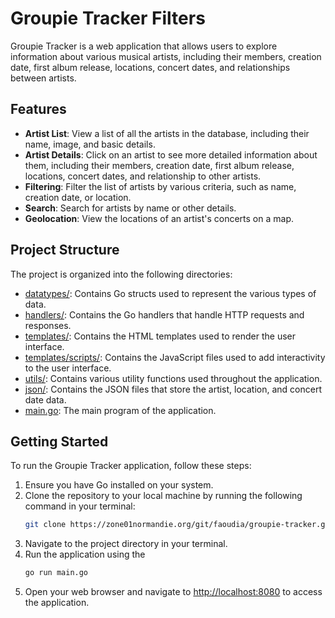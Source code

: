 # Groupie Tracker Filters

Groupie Tracker is a web application that allows users to explore information about various musical artists, including their members, creation date, first album release, locations, concert dates, and relationships between artists.

## Features

- **Artist List**: View a list of all the artists in the database, including their name, image, and basic details.
- **Artist Details**: Click on an artist to see more detailed information about them, including their members, creation date, first album release, locations, concert dates, and relationship to other artists.
- **Filtering**: Filter the list of artists by various criteria, such as name, creation date, or location.
- **Search**: Search for artists by name or other details.
- **Geolocation**: View the locations of an artist's concerts on a map.

## Project Structure

The project is organized into the following directories:

- [datatypes/](datatypes/): Contains Go structs used to represent the various types of data.
- [handlers/](handlers/): Contains the Go handlers that handle HTTP requests and responses.
- [templates/](templates/): Contains the HTML templates used to render the user interface.
- [templates/scripts/](templates/scripts/): Contains the JavaScript files used to add interactivity to the user interface.
- [utils/](utils/): Contains various utility functions used throughout the application.
- [json/](json/): Contains the JSON files that store the artist, location, and concert date data.
- [main.go](main.go): The main program of the application.

## Getting Started

To run the Groupie Tracker application, follow these steps:

1. Ensure you have Go installed on your system.
2. Clone the repository to your local machine by running the following command in your terminal:
   ```bash
   git clone https://zone01normandie.org/git/faoudia/groupie-tracker.git
   ```
3. Navigate to the project directory in your terminal.
4. Run the application using the 
    ```bash 
    go run main.go
    ```
5. Open your web browser and navigate to [http://localhost:8080](http://localhost:8080) to access the application.